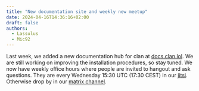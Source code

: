```yaml
---
title: "New documentation site and weekly new meetup"
date: 2024-04-16T14:36:16+02:00
draft: false
authors: 
  - Lassulus
  - Mic92
---
```


Last week, we added a new documentation hub for clan at [docs.clan.lol](https://docs.clan.lol).
We are still working on improving the installation procedures, so stay tuned.
We now have weekly office hours where people are invited to hangout and ask questions.
They are every Wednesday 15:30 UTC (17:30 CEST) in our [jitsi](https://jitsi.lassul.us/clan.lol).
Otherwise drop by in our [matrix channel](https://matrix.to/#/#clan:lassul.us).
